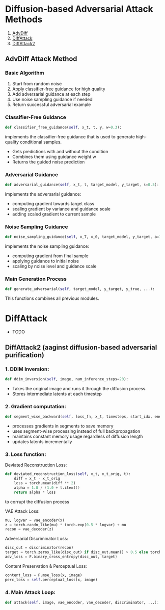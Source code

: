 # Diffusion-based Adversarial Attack Methods
1. [AdvDiff](#advdiff-attack-method)
1. [DiffAttack](#diffattack)
1. [DiffAttack2](#diffattack2-aaginst-diffusion-based-adversarial-purification)

## AdvDiff Attack Method
### Basic Algorithm
1. Start from random noise
2. Apply classifier-free guidance for high quality
3. Add adversarial guidance at each step
4. Use noise sampling guidance if needed
5. Return successful adversarial example

### Classifier-Free Guidance
```python
def classifier_free_guidance(self, x_t, t, y, w=0.3):
```
implements the classifier-free guidance that is used to generate high-quality conditional samples.
- Gets predictions with and without the condition
- Combines them using guidance weight w
- Returns the guided noise prediction

### Adversarial Guidance
```python
def adversarial_guidance(self, x_t, t, target_model, y_target, s=0.5):
```
implements the adversarial guidance:
- computing gradient towards target class
- scaling gradient by variance and guidance scale
- adding scaled gradient to current sample

### Noise Sampling Guidance
```python
def noise_sampling_guidance(self, x_T, x_0, target_model, y_target, a=1.0):
```
implements the noise sampling guidance:
- computing gradient from final sample
- applying guidance to initial noise
- scaling by noise level and guidance scale

### Main Generation Process
```python
def generate_adversarial(self, target_model, y_target, y_true, ...):
```
This functions combines all previous modules.


# DiffAttack
- TODO


## DiffAttack2 (aaginst diffusion-based adversarial purification)
### 1. DDIM Inversion:
```python
def ddim_inversion(self, image, num_inference_steps=20):
```
- Takes the original image and runs it through the diffusion process
- Stores intermediate latents at each timestep

### 2. Gradient computation:
```python
def segment_wise_backward(self, loss_fn, x_t, timesteps, start_idx, end_idx):
```
- processes gradients in segments to save memory
- uses segment-wise processing instead of full backpropagation
- maintains constant memory usage regardless of diffusion length
- updates latents incrementally

### 3. Loss function:

Deviated Reconstruction Loss:

```python
def deviated_reconstruction_loss(self, x_t, x_t_orig, t):
    diff = x_t - x_t_orig
    loss = torch.mean(diff ** 2)
    alpha = 1.0 / (1.0 + t.item())
    return alpha * loss
```
to corrupt the diffusion process

VAE Attack Loss:

```python
mu, logvar = vae_encoder(x)
z = torch.randn_like(mu) * torch.exp(0.5 * logvar) + mu
recon = vae_decoder(z)
```

Adversarial Discriminator Loss:

```python
disc_out = discriminator(recon)
target = torch.zeros_like(disc_out) if disc_out.mean() > 0.5 else torch.ones_like(disc_out)
adv_loss = F.binary_cross_entropy(disc_out, target)
```

Content Preservation & Perceptual Loss:

```python
content_loss = F.mse_loss(x, image)
perc_loss = self.perceptual_loss(x, image)
```

### 4. Main Attack Loop:
```python
def attack(self, image, vae_encoder, vae_decoder, discriminator, ...):
```
